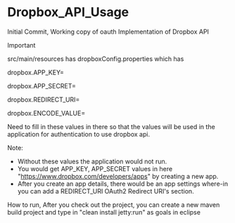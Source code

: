 # Dropbox_API_Usage
Initial Commit, Working copy of oauth Implementation of Dropbox API

Important 

src/main/resources has dropboxConfig.properties which has

dropbox.APP_KEY=

dropbox.APP_SECRET=

dropbox.REDIRECT_URI=

dropbox.ENCODE_VALUE=

Need to fill in these values in there so that the values will be used in the application for authentication to use dropbox api. 

Note: 
- Without these values the application would not run.
- You would get APP_KEY, APP_SECRET values in here "https://www.dropbox.com/developers/apps" by creating a new app.
- After you create an app details, there would be an app settings where-in you can add a REDIRECT_URI OAuth2 Redirect URI's section.

How to run, 
After you check out the project, 
you can create a new maven build project and type in "clean install jetty:run" as goals in eclipse

